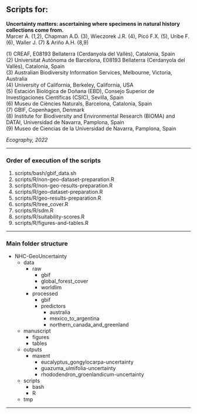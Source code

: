 ## Scripts for:  

**Uncertainty matters: ascertaining where specimens in natural history collections come from.**  
Marcer A. (1,2), Chapman A.D. (3), Wieczorek J.R. (4), Picó F.X. (5), Uribe F. (6), Waller J. (7) & Ariño A.H. (8,9)

(1) CREAF, E08193 Bellaterra (Cerdanyola del Vallès), Catalonia, Spain  
(2) Universitat Autònoma de Barcelona, E08193 Bellaterra (Cerdanyola del Vallès), Catalonia, Spain  
(3) Australian Biodiversity Information Services, Melbourne, Victoria, Australia  
(4) University of California, Berkeley, California, USA  
(5) Estación Biológica de Doñana (EBD), Consejo Superior de Investigaciones Científicas (CSIC), Sevilla, Spain  
(6) Museu de Ciències Naturals, Barcelona, Catalonia, Spain  
(7) GBIF, Copenhagen, Denmark  
(8) Institute for Biodiversity and Environmental Research (BIOMA) and DATAI, Universidad de Navarra, Pamplona, Spain  
(9) Museo de Ciencias de la Universidad de Navarra, Pamplona, Spain  

*Ecography, 2022*

---
### Order of execution of the scripts  
1. scripts/bash/gbif_data.sh  
2. scripts/R/non-geo-dataset-preparation.R  
3. scripts/R/non-geo-results-preparation.R  
4. scripts/R/geo-dataset-preparation.R  
5. scripts/R/geo-results-preparation.R  
6. scripts/R/tree_cover.R  
7. scripts/R/sdm.R  
8. scripts/R/suitability-scores.R  
9. scripts/R/figures-and-tables.R  
---

### Main folder structure  

- NHC-GeoUncertainty  
    - data  
        - raw 
            - gbif  
            - global_forest_cover  
            - worldlim  
        - processed  
            - gbif  
            - predictors  
                - australia  
                - mexico_to_argentina  
                - northern_canada_and_greenland  
    - manuscript  
        - figures  
        - tables  
    - outputs  
        - maxent  
            - eucalyptus_gongylocarpa-uncertainty  
            - guazuma_ulmifolia-uncertainty  
            - rhododendron_groenlandicum-uncertainty  
    - scripts  
        - bash  
        - R  
    - tmp  
---

